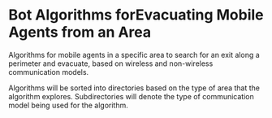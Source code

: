 # Bot Algorithms forEvacuating Mobile Agents from an Area

Algorithms for mobile agents in a specific area to search for an exit along a perimeter and
evacuate, based on wireless and non-wireless communication models. 

Algorithms will be sorted into directories based on the type of area that the algorithm explores.
Subdirectories will denote the type of communication model being used for the algorithm. 
